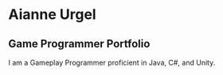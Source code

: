 # Aianne Urgel
## Game Programmer Portfolio
I am a Gameplay Programmer proficient in Java, C#, and Unity.